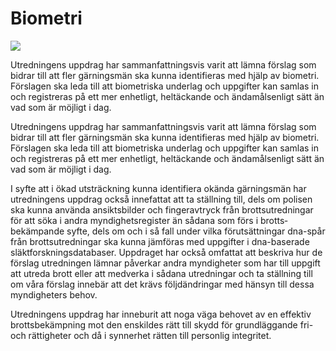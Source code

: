 # Biometri

![](/contentassets/08af26f9ffca495b8bd9c2f0c77e169d/omslag-sou-2023-32.jpg?width=150&quality=85)

Utredningens uppdrag har samman­fattnings­vis varit att lämna förslag som bidrar till att fler gärnings­män ska kunna identi­fieras med hjälp av biometri. Förslagen ska leda till att biometriska underlag och upp­gifter kan samlas in och regist­reras på ett mer enhetligt, heltäckande och ända­måls­enligt sätt än vad som är möjligt i dag.

Utredningens uppdrag har samman­fattnings­vis varit att lämna förslag som bidrar till att fler gärnings­män ska kunna identi­fieras med hjälp av biometri. Förslagen ska leda till att biometriska underlag och upp­gifter kan samlas in och regist­reras på ett mer enhetligt, heltäckande och ända­måls­enligt sätt än vad som är möjligt i dag.

I syfte att i ökad utsträck­ning kunna identi­fiera okända gärnings­män har utred­ningens uppdrag också inne­fattat att ta ställ­ning till, dels om polisen ska kunna använda ansikts­bilder och finger­avtryck från brotts­utred­ningar för att söka i andra myndig­hets­register än sådana som förs i brotts­bekämpande syfte, dels om och i så fall under vilka förut­sätt­ningar dna-spår från brotts­utred­ningar ska kunna jämföras med uppgifter i dna-baserade släkt­forsk­nings­databaser. Upp­draget har också omfattat att beskriva hur de förslag utred­ningen lämnar påverkar andra myndig­heter som har till uppgift att utreda brott eller att medverka i sådana utred­ningar och ta ställ­ning till om våra förslag innebär att det krävs följd­änd­ringar med hänsyn till dessa myndig­heters behov.

Utredningens uppdrag har inne­burit att noga väga behovet av en effektiv brotts­bekämp­ning mot den enskildes rätt till skydd för grund­läggande fri- och rättig­heter och då i synner­het rätten till personlig integritet.
